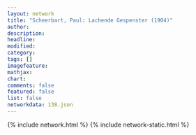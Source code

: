 ```yaml
---
layout: network
title: "Scheerbart, Paul: Lachende Gespenster (1904)"
author:
description:
headline:
modified:
category:
tags: []
imagefeature: 
mathjax: 
chart: 
comments: false
featured: false
list: false
networkdata: 138.json
---
```

{% include network.html %}
{% include network-static.html %}
